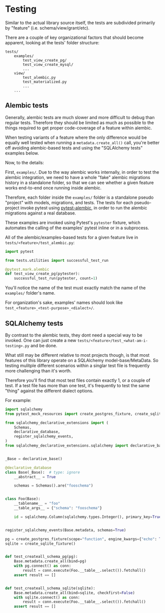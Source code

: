 # Testing

Similar to the actual library source itself, the tests are subdivided primarily
by "feature" (i.e. schema/view/grant/etc).

There are a couple of key organizational factors that should become apparent,
looking at the tests' folder structure:

```
tests/
    examples/
        test_view_create_pg/
        test_view_create_mysql/
        ...
    view/
        test_alembic.py
        test_materialized.py
        ...
    ...
```

## Alembic tests

Generally, alembic tests are much slower and more difficult to debug than
regular tests. Therefore they should be limited as much as possible to the
things required to get proper code-coverage of a feature within alembic.

When testing variants of a feature where the only difference would be equally
well tested when running a `metadata.create_all()` call, you're better off
avoiding alembic-based tests and using the "SQLAlchemy tests" examples below.

Now, to the details:

First, `examples/`. Due to the way alembic works internally, in order to test
the alembic integration, we need to have a whole "fake" alembic migrations
history in a standalone folder, so that we can see whether a given feature works
end-to-end once running inside alembic.

Therefore, each folder inside the `examples/` folder is a standalone pseudo
"project" with models, migrations, and tests. The tests for each pseudo-project
invoke pytest using [pytest-alembic](https://pytest-alembic.readthedocs.io/), in
order to run the alembic migrations against a real database.

These examples are invoked using Pytest's `pytester` fixture, which automates
the calling of the examples' pytest inline or in a subprocess.

All of the alembic/examples-based tests for a given feature live in
`tests/<feature>/test_alembic.py`:

```python
import pytest

from tests.utilities import successful_test_run

@pytest.mark.alembic
def test_view_create_pg(pytester):
    successful_test_run(pytester, count=1)
```

You'll notice the name of the test must exactly match the name of the
`examples/` folder's name.

For organization's sake, examples' names should look like
`test_<feature>_<test-purpose>_<dialect>/`.

## SQLAlchemy tests

By contrast to the alembic tests, they dont need a special way to be invoked.
One can just create a new `tests/<feature>/test_<what-am-i-testing>.py` and be
done.

What still may be different relative to most projects though, is that most
features of this library operate on a SQLAlchemy model-base/MetaData. So testing
mulitple different scenarios within a singlar test file is frequently more
challenging than it's worth.

Therefore you'll find that most test files contain exactly 1, or a couple of
test. If a test file has more than one test, it's frequently to test the same
"thing" against the different dialect options.

For example:

```python
import sqlalchemy
from pytest_mock_resources import create_postgres_fixture, create_sqlite_fixture

from sqlalchemy_declarative_extensions import (
    Schemas,
    declarative_database,
    register_sqlalchemy_events,
)
from sqlalchemy_declarative_extensions.sqlalchemy import declarative_base


_Base = declarative_base()

@declarative_database
class Base(_Base):  # type: ignore
    __abstract__ = True

    schemas = Schemas().are("fooschema")


class Foo(Base):
    __tablename__ = "foo"
    __table_args__ = {"schema": "fooschema"}

    id = sqlalchemy.Column(sqlalchemy.types.Integer(), primary_key=True)


register_sqlalchemy_events(Base.metadata, schemas=True)

pg = create_postgres_fixture(scope="function", engine_kwargs={"echo": True})
sqlite = create_sqlite_fixture()


def test_createall_schema_pg(pg):
    Base.metadata.create_all(bind=pg)
    with pg.connect() as conn:
        result = conn.execute(Foo.__table__.select()).fetchall()
    assert result == []


def test_createall_schema_sqlite(sqlite):
    Base.metadata.create_all(bind=sqlite, checkfirst=False)
    with sqlite.connect() as conn:
        result = conn.execute(Foo.__table__.select()).fetchall()
    assert result == []
```
